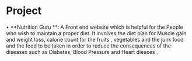 # Project

•	**Nutrition Guru **:
A Front end website which is helpful for the People who wish
to maintain a proper diet. It involves the diet plan for Muscle gain and  weight loss, calorie count 
for  the  fruits , vegetables and  the  junk food and  the food  to  be  taken  in order  to reduce the 
consequences of the diseases such as Diabetes, Blood Pressure and Heart dieases .
